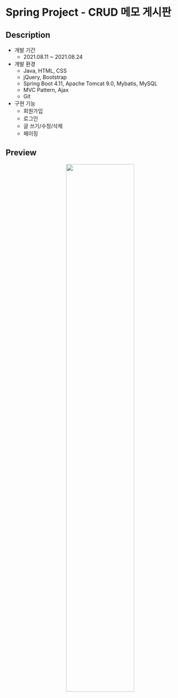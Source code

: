 # Spring Project - CRUD 메모 게시판
## Description
+ 개발 기간
  - 2021.08.11 ~ 2021.08.24
+ 개발 환경
  - Java, HTML, CSS
  - jQuery, Bootstrap
  - Spring Boot 4.11, Apache Tomcat 9.0, Mybatis, MySQL
  - MVC Pattern, Ajax
  - Git
+ 구현 기능
  - 회원가입
  - 로그인
  - 글 쓰기/수정/삭제
  - 페이징

## Preview
<p align="center">
  <img width="60%" src="https://user-images.githubusercontent.com/69390318/130616130-721ccdbd-188b-40f3-b8d1-82084dc79d90.gif">
</p>
